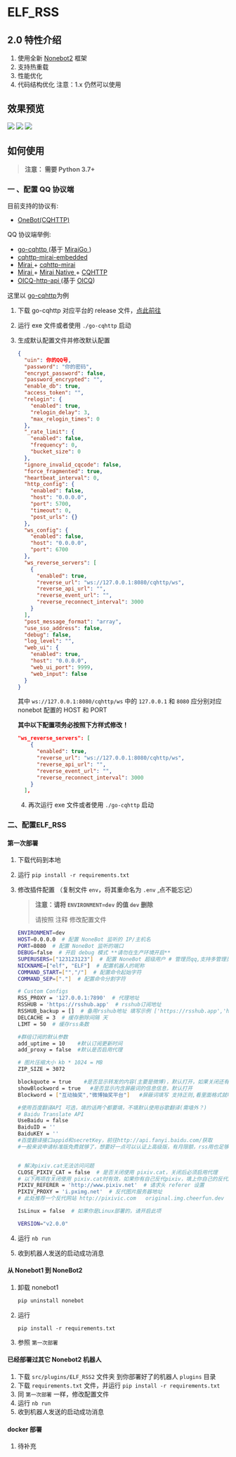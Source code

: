# ELF_RSS

## 2.0 特性介绍

1. 使用全新 [Nonebot2](https://v2.nonebot.dev/guide/) 框架
2. 支持热重载
3. 性能优化
4. 代码结构优化
注意：1.x 仍然可以使用

## 效果预览
![](https://cdn.jsdelivr.net/gh/Quan666/CDN@master/pic/elfrss_1.png)
![](https://cdn.jsdelivr.net/gh/Quan666/CDN@master/pic/elfrss_2.png)
![](https://cdn.jsdelivr.net/gh/Quan666/CDN@master/pic/elfrss_3.png)

## 如何使用

>  **注意： 需要 Python 3.7+**


### 一 、配置 QQ 协议端

   目前支持的协议有:

   - [OneBot(CQHTTP)](https://github.com/howmanybots/onebot/blob/master/README.md)

   QQ 协议端举例:

   - [go-cqhttp ](https://github.com/Mrs4s/go-cqhttp)(基于 [MiraiGo ](https://github.com/Mrs4s/MiraiGo))
   - [cqhttp-mirai-embedded](https://github.com/yyuueexxiinngg/cqhttp-mirai/tree/embedded)
   - [Mirai ](https://github.com/mamoe/mirai)+ [cqhttp-mirai](https://github.com/yyuueexxiinngg/cqhttp-mirai)
   - [Mirai ](https://github.com/mamoe/mirai)+ [Mirai Native ](https://github.com/iTXTech/mirai-native)+ [CQHTTP](https://github.com/richardchien/coolq-http-api)
   - [OICQ-http-api ](https://github.com/takayama-lily/onebot)(基于 [OICQ](https://github.com/takayama-lily/oicq))

   这里以 [go-cqhttp](https://github.com/Mrs4s/go-cqhttp)为例

   1. 下载 go-cqhttp 对应平台的 release 文件，[点此前往](https://github.com/Mrs4s/go-cqhttp/releases)

   2. 运行 exe 文件或者使用 `./go-cqhttp` 启动

   3. 生成默认配置文件并修改默认配置

      ```json
      {
        "uin": 你的QQ号,
        "password": "你的密码",
        "encrypt_password": false,
        "password_encrypted": "",
        "enable_db": true,
        "access_token": "",
        "relogin": {
          "enabled": true,
          "relogin_delay": 3,
          "max_relogin_times": 0
        },
        "_rate_limit": {
          "enabled": false,
          "frequency": 0,
          "bucket_size": 0
        },
        "ignore_invalid_cqcode": false,
        "force_fragmented": true,
        "heartbeat_interval": 0,
        "http_config": {
          "enabled": false,
          "host": "0.0.0.0",
          "port": 5700,
          "timeout": 0,
          "post_urls": {}
        },
        "ws_config": {
          "enabled": false,
          "host": "0.0.0.0",
          "port": 6700
        },
        "ws_reverse_servers": [
          {
            "enabled": true,
            "reverse_url": "ws://127.0.0.1:8080/cqhttp/ws",
            "reverse_api_url": "",
            "reverse_event_url": "",
            "reverse_reconnect_interval": 3000
          }
        ],
        "post_message_format": "array",
        "use_sso_address": false,
        "debug": false,
        "log_level": "",
        "web_ui": {
          "enabled": true,
          "host": "0.0.0.0",
          "web_ui_port": 9999,
          "web_input": false
        }
      }
      ```

      其中 `ws://127.0.0.1:8080/cqhttp/ws` 中的 `127.0.0.1` 和 `8080` 应分别对应 nonebot 配置的 HOST 和 PORT

      

      **其中以下配置项务必按照下方样式修改！**

      ```json
      "ws_reverse_servers": [
          {
            "enabled": true,
            "reverse_url": "ws://127.0.0.1:8080/cqhttp/ws",
            "reverse_api_url": "",
            "reverse_event_url": "",
            "reverse_reconnect_interval": 3000
          }
        ],
      ```

      4. 再次运行 exe 文件或者使用 `./go-cqhttp` 启动

### 二、配置ELF_RSS

#### 第一次部署

1. 下载代码到本地

2. 运行 `pip install -r requirements.txt` 

3. 修改插件配置 （复制文件 `env`，将其重命名为 `.env` ,点不能忘记）

   > **注意：请将 `ENVIRONMENT=dev` 的值 `dev` 删除**
   >
   > 请按照 注释 修改配置文件

   ```bash
   ENVIRONMENT=dev
   HOST=0.0.0.0  # 配置 NoneBot 监听的 IP/主机名
   PORT=8080  # 配置 NoneBot 监听的端口
   DEBUG=false  # 开启 debug 模式 **请勿在生产环境开启**
   SUPERUSERS=["123123123"]  # 配置 NoneBot 超级用户 # 管理员qq,支持多管理员，逗号分隔 注意，启动消息只发送给第一个管理员
   NICKNAME=["elf", "ELF"]  # 配置机器人的昵称
   COMMAND_START=["","/"]  # 配置命令起始字符
   COMMAND_SEP=["."]  # 配置命令分割字符
   
   # Custom Configs
   RSS_PROXY = '127.0.0.1:7890'  # 代理地址
   RSSHUB = 'https://rsshub.app'  # rsshub订阅地址
   RSSHUB_backup = []  # 备用rsshub地址 填写示例 ['https://rsshub.app','https://rsshub.app']
   DELCACHE = 3  # 缓存删除间隔 天
   LIMT = 50  # 缓存rss条数
   
   #群组订阅的默认参数
   add_uptime = 10    #默认订阅更新时间
   add_proxy = false  #默认是否启用代理
   
   # 图片压缩大小 kb * 1024 = MB
   ZIP_SIZE = 3072
   
   blockquote = true    #是否显示转发的内容(主要是微博)，默认打开，如果关闭还有转发的信息的话，可以自行添加进屏蔽词(但是这整条消息就会没)
   showBlockword = true   #是否显示内含屏蔽词的信息信息，默认打开
   Blockword = ["互动抽奖","微博抽奖平台"]   #屏蔽词填写 支持正则,看里面格式就明白怎么添加了吧(
   
   #使用百度翻译API 可选，填的话两个都要填，不填默认使用谷歌翻译(需墙外？)
   # Baidu Translate API
   UseBaidu = false
   BaiduID = ''
   BaiduKEY = ''
   #百度翻译接口appid和secretKey，前往http://api.fanyi.baidu.com/获取
   #一般来说申请标准版免费就够了，想要好一点可以认证上高级版，有月限额，rss用也足够了
   
   
   # 解决pixiv.cat无法访问问题
   CLOSE_PIXIV_CAT = false  # 是否关闭使用 pixiv.cat，关闭后必须启用代理
   # 以下两项在关闭使用 pixiv.cat时有效，如果你有自己反代pixiv，填上你自己的反代服务器地址即可，没有不要填
   PIXIV_REFERER = 'http://www.pixiv.net'  # 请求头 referer 设置
   PIXIV_PROXY = 'i.pximg.net'  # 反代图片服务器地址
   # 此处推荐一个反代网站 http://pixivic.com   original.img.cheerfun.dev
   
   IsLinux = false  # 如果你是Linux部署的，请开启此项
   
   VERSION="v2.0.0"
   ```



5. 运行 `nb run`
6. 收到机器人发送的启动成功消息

#### 从 Nonebot1 到 NoneBot2

1. 卸载 nonebot1

   ```bash
   pip uninstall nonebot
   ```

2. 运行 

   ```
   pip install -r requirements.txt
   ```

3. 参照 `第一次部署`

#### 已经部署过其它 Nonebot2 机器人

1. 下载 `src/plugins/ELF_RSS2` 文件夹 到你部署好了的机器人 `plugins` 目录
2. 下载 `requirements.txt` 文件，并运行 `pip install -r requirements.txt` 
3. 同 `第一次部署` 一样，修改配置文件
4. 运行 `nb run`
5. 收到机器人发送的启动成功消息

#### docker 部署

1. 待补充

